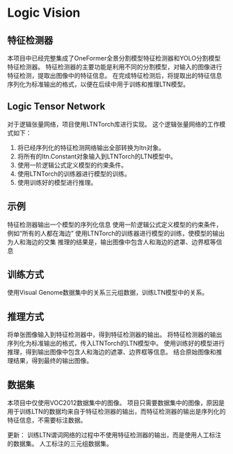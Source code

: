 # Logic Vision

## 特征检测器

本项目中已经完整集成了OneFormer全景分割模型特征检测器和YOLO分割模型特征检测器。
特征检测器的主要功能是利用不同的分割模型，对输入的图像进行特征检测，提取出图像中的特征信息。
在完成特征检测后，将提取出的特征信息序列化为标准输出的格式，以便在后续中用于训练和推理LTN模型。

## Logic Tensor Network
对于逻辑张量网络，项目使用LTNTorch库进行实现。
这个逻辑张量网络的工作模式如下：
1. 将已经序列化的特征检测网络输出全部转换为ltn对象。
2. 将所有的ltn.Constant对象输入到LTNTorch的LTN模型中。
3. 使用一阶逻辑公式定义模型的约束条件。
4. 使用LTNTorch的训练器进行模型的训练。
5. 使用训练好的模型进行推理。

## 示例
特征检测器输出一个模型的序列化信息
使用一阶逻辑公式定义模型的约束条件，例如“所有的人都在海边”
使用LTNTorch的训练器进行模型的训练，使模型的输出为人和海边的交集
推理的结果是，输出图像中包含人和海边的遮罩、边界框等信息

## 训练方式
使用Visual Genome数据集中的关系三元组数据，训练LTN模型中的关系。

## 推理方式
将单张图像输入到特征检测器中，得到特征检测器的输出。
将特征检测器的输出序列化为标准输出的格式，传入LTNTorch的LTN模型中。
使用训练好的模型进行推理，得到输出图像中包含人和海边的遮罩、边界框等信息。
结合原始图像和推理结果，得到最终的输出图像。


## 数据集
本项目中仅使用VOC2012数据集中的图像。
项目只需要数据集中的图像，原因是用于训练LTN的数据均来自于特征检测器的输出，而特征检测器的输出是序列化的特征信息，不需要标注数据。

更新：
训练LTN谓词网络的过程中不使用特征检测器的输出，而是使用人工标注的数据集。
人工标注的三元组数据集。
